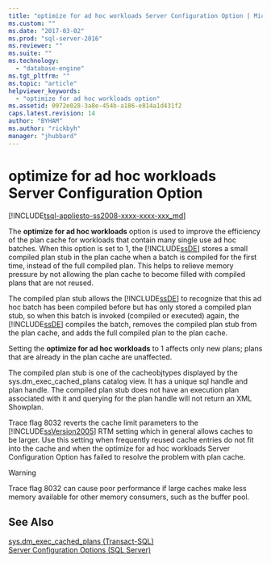 ```yaml
---
title: "optimize for ad hoc workloads Server Configuration Option | Microsoft Docs"
ms.custom: ""
ms.date: "2017-03-02"
ms.prod: "sql-server-2016"
ms.reviewer: ""
ms.suite: ""
ms.technology: 
  - "database-engine"
ms.tgt_pltfrm: ""
ms.topic: "article"
helpviewer_keywords: 
  - "optimize for ad hoc workloads option"
ms.assetid: 0972e028-3a8e-454b-a186-e814a1d431f2
caps.latest.revision: 14
author: "BYHAM"
ms.author: "rickbyh"
manager: "jhubbard"
---
```

# optimize for ad hoc workloads Server Configuration Option
[!INCLUDE[tsql-appliesto-ss2008-xxxx-xxxx-xxx_md](../../includes/tsql-appliesto-ss2008-xxxx-xxxx-xxx-md.md)]

  The **optimize for ad hoc workloads** option is used to improve the efficiency of the plan cache for workloads that contain many single use ad hoc batches. When this option is set to 1, the [!INCLUDE[ssDE](../../includes/ssde-md.md)] stores a small compiled plan stub in the plan cache when a batch is compiled for the first time, instead of the full compiled plan. This helps to relieve memory pressure by not allowing the plan cache to become filled with compiled plans that are not reused.  
  
 The compiled plan stub allows the [!INCLUDE[ssDE](../../includes/ssde-md.md)] to recognize that this ad hoc batch has been compiled before but has only stored a compiled plan stub, so when this batch is invoked (compiled or executed) again, the [!INCLUDE[ssDE](../../includes/ssde-md.md)] compiles the batch, removes the compiled plan stub from the plan cache, and adds the full compiled plan to the plan cache.  
  
 Setting the **optimize for ad hoc workloads** to 1 affects only new plans; plans that are already in the plan cache are unaffected.  
  
 The compiled plan stub is one of the cacheobjtypes displayed by the sys.dm_exec_cached_plans catalog view. It has a unique sql handle and plan handle. The compiled plan stub does not have an execution plan associated with it and querying for the plan handle will not return an XML Showplan.  
  
 Trace flag 8032 reverts the cache limit parameters to the [!INCLUDE[ssVersion2005](../../includes/ssversion2005-md.md)] RTM setting which in general allows caches to be larger. Use this setting when frequently reused cache entries do not fit into the cache and when the optimize for ad hoc workloads Server Configuration Option has failed to resolve the problem with plan cache.  
  
> [!WARNING]  
>  Trace flag 8032 can cause poor performance if large caches make less memory available for other memory consumers, such as the buffer pool.  
  
## See Also  
 [sys.dm_exec_cached_plans &#40;Transact-SQL&#41;](../../relational-databases/system-dynamic-management-views/sys-dm-exec-cached-plans-transact-sql.md)   
 [Server Configuration Options &#40;SQL Server&#41;](../../database-engine/configure-windows/server-configuration-options-sql-server.md)  
  
  